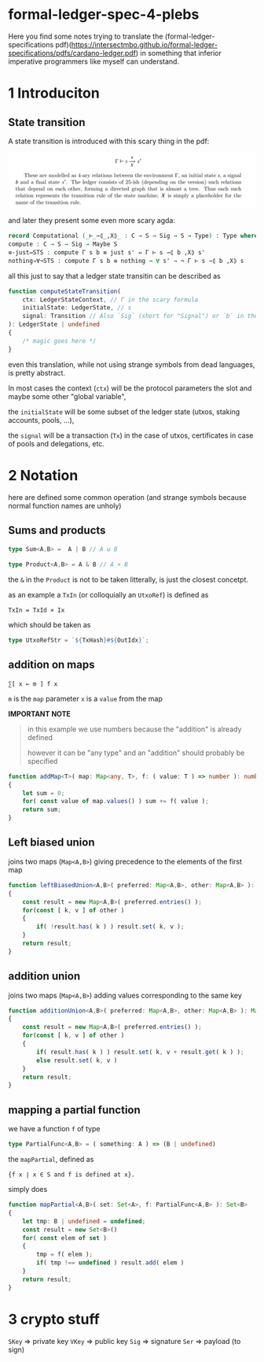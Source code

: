 # formal-ledger-spec-4-plebs

Here you find some notes trying to translate the (formal-ledger-specifications pdf)(https://intersectmbo.github.io/formal-ledger-specifications/pdfs/cardano-ledger.pdf) in something that inferior imperative programmers like myself can understand.

# 1 Introduciton

## State transition

A state transition is introduced with this scary thing in the pdf:

![state transition](./assets/state_transition.png)

and later they present some even more scary agda:

```agda
record Computational (_⊢_⇀⦇_,X⦈_ : C → S → Sig → S → Type) : Type where
compute : C → S → Sig → Maybe S
≡-just⇔STS : compute Γ s b ≡ just s' ⇔ Γ ⊢ s ⇀⦇ b ,X⦈ s'
nothing⇒∀¬STS : compute Γ s b ≡ nothing → ∀ s' → ¬ Γ ⊢ s ⇀⦇ b ,X⦈ s
```

all this just to say that a ledger state transitin can be described as

```ts
function computeStateTransition(
    ctx: LedgerStateContext, // Γ in the scary formula
    initialState: LedgerState, // s
    signal: Transition // Also `Sig` (short for "Signal") or `b` in the fomula 
): LedgerState | undefined
{
    /* magic goes here */
}
```

even this translation, while not using strange symbols from dead languages, is pretty abstract.

In most cases the context (`ctx`) will be the protocol parameters the slot and maybe some other "global variable",

the `initialState` will be some subset of the ledger state (utxos, staking accounts, pools, ...),

the `signal` will be a transaction (`Tx`) in the case of utxos, certificates in case of pools and delegations, etc.

# 2 Notation

here are defined some common operation (and strange symbols because normal function names are unholy)

## Sums and products

```ts
type Sum<A,B> =  A | B // A ⊎ B
```
```ts
type Product<A,B> = A & B // A × B
```

the `&` in the `Product` is not to be taken litterally, is just the closest concetpt.

as an example a `TxIn` (or colloquially an `UtxoRef`) is defined as
```
TxIn = TxId × Ix
```

which should be taken as

```ts
type UtxoRefStr = `${TxHash}#${OutIdx}`;
```

## addition on maps

```
∑[ x ← m ] f x 
```

`m` is the `map` parameter
`x` is a `value` from the map

**IMPORTANT NOTE**

> in this example we use numbers because the "addition" is already defined
> 
> however it can be "any type" and an "addition" should probably be specified

```ts
function addMap<T>( map: Map<any, T>, f: ( value: T ) => number ): number
{
    let sum = 0;
    for( const value of map.values() ) sum += f( value );
    return sum;
}
```


## Left biased union

joins two maps (`Map<A,B>`) giving precedence to the elements of the first map

```ts
function leftBiasedUnion<A,B>( preferred: Map<A,B>, other: Map<A,B> ): Map<A,B>
{
    const result = new Map<A,B>( preferred.entries() );
    for(const [ k, v ] of other )
    {
        if( !result.has( k ) ) result.set( k, v );
    }
    return result;
}
```

## addition union

joins two maps (`Map<A,B>`) adding values corresponding to the same key

```ts
function additionUnion<A,B>( preferred: Map<A,B>, other: Map<A,B> ): Map<A,B>
{
    const result = new Map<A,B>( preferred.entries() );
    for(const [ k, v ] of other )
    {
        if( result.has( k ) ) result.set( k, v + result.get( k ) );
        else result.set( k, v )
    }
    return result;
}
```

## mapping a partial function

we have a function `f` of type
```ts
type PartialFunc<A,B> = ( something: A ) => (B | undefined)
```

the `mapPartial`, defined as
```
{f x ∣ x ∈ S and f is defined at x}.
```
simply does
```ts
function mapPartial<A,B>( set: Set<A>, f: PartialFunc<A,B> ): Set<B>
{
    let tmp: B | undefined = undefined;
    const result = new Set<B>()
    for( const elem of set )
    {
        tmp = f( elem );
        if( tmp !== undefined ) result.add( elem )
    }
    return result;
}
```

# 3 crypto stuff

`SKey` => private key
`VKey` => public key
`Sig`  => signature
`Ser`  => payload (to sign)